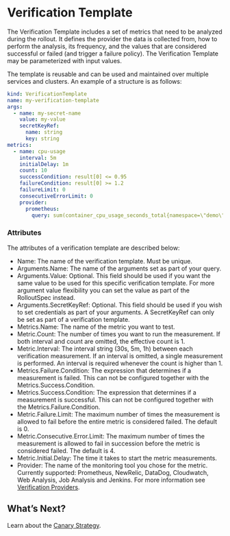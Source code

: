 # Verification Template

The Verification Template includes a set of metrics that need to be analyzed during the rollout. It defines the provider the data is collected from, how to perform the analysis, its frequency, and the values that are considered successful or failed (and trigger a failure policy). The Verification Template may be parameterized with input values.

The template is reusable and can be used and maintained over multiple services and clusters. An example of a structure is as follows:

```yaml
kind: VerificationTemplate
name: my-verification-template
args:
  - name: my-secret-name
    value: my-value
    secretKeyRef:
      name: string
      key: string
metrics:
  - name: cpu-usage
    interval: 5m
    initialDelay: 1m
    count: 10
    successCondition: result[0] <= 0.95
    failureCondition: result[0] >= 1.2
    failureLimit: 0
    consecutiveErrorLimit: 0
    provider:
      prometheus:
        query: sum(container_cpu_usage_seconds_total{namespace=\"demo\", endpoint=\"{{args.metric-name}}\"})
```

### Attributes

The attributes of a verification template are described below:

- Name: The name of the verification template. Must be unique.
- Arguments.Name: The name of the arguments set as part of your query.
- Arguments.Value: Optional. This field should be used if you want the same value to be used for this specific verification template. For more argument value flexibility you can set the value as part of the RolloutSpec instead.
- Arguments.SecretKeyRef: Optional. This field should be used if you wish to set credentials as part of your arguments. A SecretKeyRef can only be set as part of a verification template.
- Metrics.Name: The name of the metric you want to test.
- Metric.Count: The number of times you want to run the measurement. If both interval and count are omitted, the effective count is 1.
- Metric.Interval: The interval string (30s, 5m, 1h) between each verification measurement. If an interval is omitted, a single measurement is performed. An interval is required whenever the count is higher than 1.
- Metrics.Failure.Condition: The expression that determines if a measurement is failed. This can not be configured together with the Metrics.Success.Condition.
- Metrics.Success.Condition: The expression that determines if a measurement is successful. This can not be configured together with the Metrics.Failure.Condition.
- Metric.Failure.Limit: The maximum number of times the measurement is allowed to fail before the entire metric is considered failed. The default is 0.
- Metric.Consecutive.Error.Limit: The maximum number of times the measurement is allowed to fail in succession before the metric is considered failed. The default is 4.
- Metric.Initial.Delay: The time it takes to start the metric measurements.
- Provider: The name of the monitoring tool you chose for the metric. Currently supported: Prometheus, NewRelic, DataDog, Cloudwatch, Web Analysis, Job Analysis and Jenkins. For more information see [Verification Providers](ocean-cd/getting-started/rollout-entities/verification-provider).

## What’s Next?

Learn about the [Canary Strategy](ocean-cd/getting-started/rollout-entities/canary-strategy).
